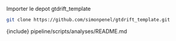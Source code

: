 
Importer le depot  gtdrift_template

```bash
git clone https://github.com/simonpenel/gtdrift_template.git
```

{include} pipeline/scripts/analyses/README.md

